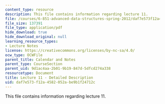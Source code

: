```yaml
---
content_type: resource
description: This file contains information regarding lecture 11.
file: /courses/6-851-advanced-data-structures-spring-2012/daf7e573f12a4582052abe9b1f24712c_MIT6_851S12_Lecture11.pdf
file_size: 137391
file_type: application/pdf
hide_download: true
hide_download_original: null
learning_resource_types:
- Lecture Notes
license: https://creativecommons.org/licenses/by-nc-sa/4.0/
ocw_type: OCWFile
parent_title: Calendar and Notes
parent_type: CourseSection
parent_uid: 9d1ac4aa-2b01-9b19-847d-5dfcd274a338
resourcetype: Document
title: Lecture 11 - Detailed Description
uid: daf7e573-f12a-4582-052a-be9b1f24712c
---
```

This file contains information regarding lecture 11.